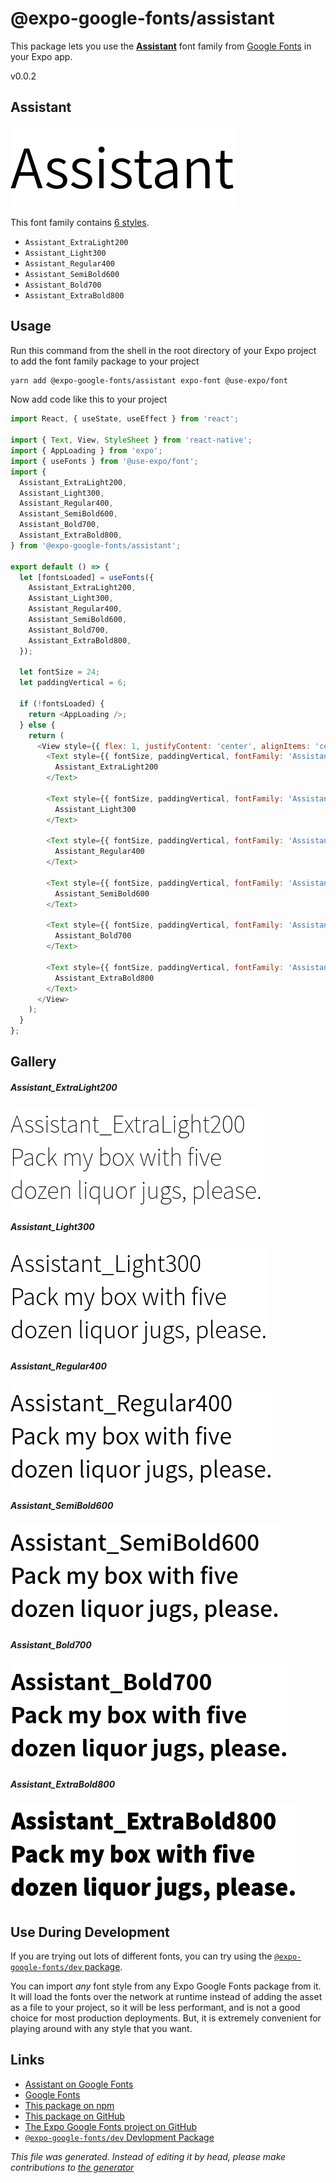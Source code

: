 # @expo-google-fonts/assistant

This package lets you use the [**Assistant**](https://fonts.google.com/specimen/Assistant) font family from [Google Fonts](https://fonts.google.com/) in your Expo app.

v0.0.2

## Assistant

![Assistant](./font-family.png)

This font family contains [6 styles](#gallery).

- `Assistant_ExtraLight200`
- `Assistant_Light300`
- `Assistant_Regular400`
- `Assistant_SemiBold600`
- `Assistant_Bold700`
- `Assistant_ExtraBold800`

## Usage

Run this command from the shell in the root directory of your Expo project to add the font family package to your project
```sh
yarn add @expo-google-fonts/assistant expo-font @use-expo/font
```

Now add code like this to your project
```js
import React, { useState, useEffect } from 'react';

import { Text, View, StyleSheet } from 'react-native';
import { AppLoading } from 'expo';
import { useFonts } from '@use-expo/font';
import {
  Assistant_ExtraLight200,
  Assistant_Light300,
  Assistant_Regular400,
  Assistant_SemiBold600,
  Assistant_Bold700,
  Assistant_ExtraBold800,
} from '@expo-google-fonts/assistant';

export default () => {
  let [fontsLoaded] = useFonts({
    Assistant_ExtraLight200,
    Assistant_Light300,
    Assistant_Regular400,
    Assistant_SemiBold600,
    Assistant_Bold700,
    Assistant_ExtraBold800,
  });

  let fontSize = 24;
  let paddingVertical = 6;

  if (!fontsLoaded) {
    return <AppLoading />;
  } else {
    return (
      <View style={{ flex: 1, justifyContent: 'center', alignItems: 'center' }}>
        <Text style={{ fontSize, paddingVertical, fontFamily: 'Assistant_ExtraLight200' }}>
          Assistant_ExtraLight200
        </Text>

        <Text style={{ fontSize, paddingVertical, fontFamily: 'Assistant_Light300' }}>
          Assistant_Light300
        </Text>

        <Text style={{ fontSize, paddingVertical, fontFamily: 'Assistant_Regular400' }}>
          Assistant_Regular400
        </Text>

        <Text style={{ fontSize, paddingVertical, fontFamily: 'Assistant_SemiBold600' }}>
          Assistant_SemiBold600
        </Text>

        <Text style={{ fontSize, paddingVertical, fontFamily: 'Assistant_Bold700' }}>
          Assistant_Bold700
        </Text>

        <Text style={{ fontSize, paddingVertical, fontFamily: 'Assistant_ExtraBold800' }}>
          Assistant_ExtraBold800
        </Text>
      </View>
    );
  }
};

```

## Gallery

##### Assistant_ExtraLight200
![Assistant_ExtraLight200](./6f4c276bf1e4d52183015128074de4702a86fc31cce04f575a8ebef54a077c78.ttf.png)

##### Assistant_Light300
![Assistant_Light300](./ad7ba792736448061fddf24806abe616e89d7a21a00d169ac4bf95db35ffe9cc.ttf.png)

##### Assistant_Regular400
![Assistant_Regular400](./1ffb8d00a2bd6ab725bb34dc8eaf61737481f6b285988332e4f6a4b60279dbde.ttf.png)

##### Assistant_SemiBold600
![Assistant_SemiBold600](./1dc8095e8dddae977007770ce433f8ed1e374d0a83d7330ecea3b335109a4985.ttf.png)

##### Assistant_Bold700
![Assistant_Bold700](./81008b85f8a91125a8efe85a353982fe1b825def9ef33eed881b709a6debf250.ttf.png)

##### Assistant_ExtraBold800
![Assistant_ExtraBold800](./a7370c1c3e5649abcfa6f44475eed601eb070ab934a708081b87627827d5463a.ttf.png)


## Use During Development

If you are trying out lots of different fonts, you can try using the [`@expo-google-fonts/dev` package](https://www.npmjs.com/package/@expo-google-fonts/dev).

You can import *any* font style from any Expo Google Fonts package from it. It will load the fonts
over the network at runtime instead of adding the asset as a file to your project, so it will be 
less performant, and is not a good choice for most production deployments. But, it is extremely convenient
for playing around with any style that you want.

## Links

- [Assistant on Google Fonts](https://fonts.google.com/specimen/Assistant)
- [Google Fonts](https://fonts.google.com/)
- [This package on npm](https://www.npmjs.com/package/@expo-google-fonts/assistant)
- [This package on GitHub](https://github.com/expo/google-fonts/tree/master/font-packages/assistant)
- [The Expo Google Fonts project on GitHub](https://github.com/expo/google-fonts)
- [`@expo-google-fonts/dev` Devlopment Package](https://github.com/expo/google-fonts/tree/master/font-packages/dev)


*This file was generated. Instead of editing it by head, please make contributions to [the generator](https://github.com/expo/google-fonts/tree/master/packages/generator)*
